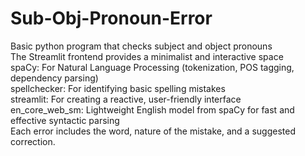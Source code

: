 # Sub-Obj-Pronoun-Error
Basic python program that checks subject and object pronouns<br>
The Streamlit frontend provides a minimalist and interactive space<br>
spaCy: For Natural Language Processing (tokenization, POS tagging, dependency parsing)<br>
spellchecker: For identifying basic spelling mistakes <br>
streamlit: For creating a reactive, user-friendly interface <br>
en_core_web_sm: Lightweight English model from spaCy for fast and effective syntactic parsing <br>
Each error includes the word, nature of the mistake, and a suggested correction.<br>